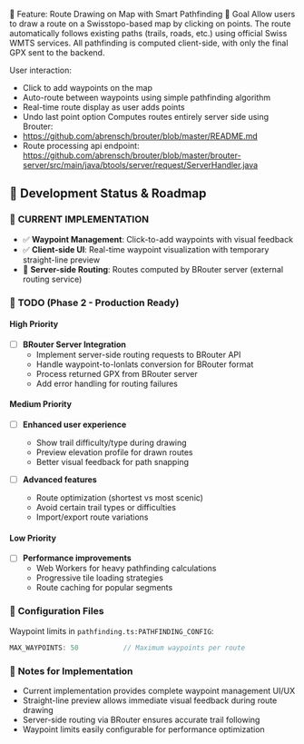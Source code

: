 🧭 Feature: Route Drawing on Map with Smart Pathfinding
🎯 Goal
Allow users to draw a route on a Swisstopo-based map by clicking on points. The route automatically follows existing paths (trails, roads, etc.) using official Swiss WMTS services. All pathfinding is computed client-side, with only the final GPX sent to the backend.

User interaction:
- Click to add waypoints on the map
- Auto-route between waypoints using simple pathfinding algorithm
- Real-time route display as user adds points
- Undo last point option
Computes routes entirely server side using Brouter:
- https://github.com/abrensch/brouter/blob/master/README.md
- Route processing api endpoint: https://github.com/abrensch/brouter/blob/master/brouter-server/src/main/java/btools/server/request/ServerHandler.java


## 🚀 Development Status & Roadmap

### 🔄 **CURRENT IMPLEMENTATION**
- ✅ **Waypoint Management**: Click-to-add waypoints with visual feedback
- ✅ **Client-side UI**: Real-time waypoint visualization with temporary straight-line preview
- 🔄 **Server-side Routing**: Routes computed by BRouter server (external routing service)

### 🎯 **TODO (Phase 2 - Production Ready)**

#### High Priority
- [ ] **BRouter Server Integration**
  - Implement server-side routing requests to BRouter API
  - Handle waypoint-to-lonlats conversion for BRouter format
  - Process returned GPX from BRouter server
  - Add error handling for routing failures

#### Medium Priority
- [ ] **Enhanced user experience**
  - Show trail difficulty/type during drawing
  - Preview elevation profile for drawn routes
  - Better visual feedback for path snapping

- [ ] **Advanced features**
  - Route optimization (shortest vs most scenic)
  - Avoid certain trail types or difficulties
  - Import/export route variations

#### Low Priority
- [ ] **Performance improvements**
  - Web Workers for heavy pathfinding calculations
  - Progressive tile loading strategies
  - Route caching for popular segments

### 🔧 **Configuration Files**
Waypoint limits in `pathfinding.ts:PATHFINDING_CONFIG`:
```typescript
MAX_WAYPOINTS: 50           // Maximum waypoints per route
```

### 📝 **Notes for Implementation**
- Current implementation provides complete waypoint management UI/UX
- Straight-line preview allows immediate visual feedback during route drawing
- Server-side routing via BRouter ensures accurate trail following
- Waypoint limits easily configurable for performance optimization
